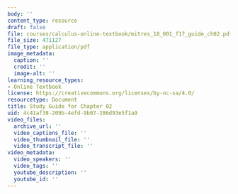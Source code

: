 ```yaml
---
body: ''
content_type: resource
draft: false
file: courses/calculus-online-textbook/mitres_18_001_f17_guide_ch02.pdf
file_size: 471127
file_type: application/pdf
image_metadata:
  caption: ''
  credit: ''
  image-alt: ''
learning_resource_types:
- Online Textbook
license: https://creativecommons.org/licenses/by-nc-sa/4.0/
resourcetype: Document
title: Study Guide for Chapter 02
uid: 4c41af38-209b-4efd-9b07-286d93e5f1a9
video_files:
  archive_url: ''
  video_captions_file: ''
  video_thumbnail_file: ''
  video_transcript_file: ''
video_metadata:
  video_speakers: ''
  video_tags: ''
  youtube_description: ''
  youtube_id: ''
---
```

